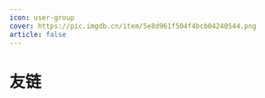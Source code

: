 ```yaml
---
icon: user-group
cover: https://pic.imgdb.cn/item/5e8d961f504f4bcb04240544.png
article: false
---
```


# 友链

<VPCard
  title="PC426"
  desc="学会思考，停止盲从"
  logo="https://pic.imgdb.cn/item/65dca70e9f345e8d032abdd2.jpg"
  link="https://pc426.com/"
  background="rgba(253, 230, 138, 0.15)"
/>

<VPCard
  title="泉子的理想乡"
  desc="西行望 寺宇旁 幽幽芬芳 子在何方"
  logo="https://im-cdn-2.moeacg.cn/image/2021/04/21/mine_head6d31f63767ac7890.png"
  link="https://izumi.vip/"
  background="rgba(253, 230, 138, 0.15)"
/>